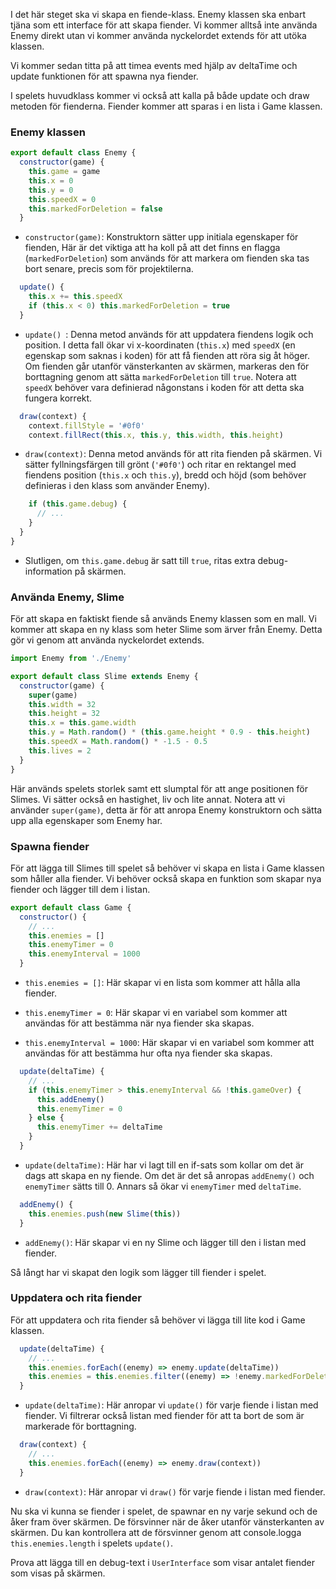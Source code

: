 I det här steget ska vi skapa en fiende-klass. Enemy klassen ska enbart tjäna som ett interface för att skapa fiender. Vi kommer alltså inte använda Enemy direkt utan vi kommer använda nyckelordet extends för att utöka klassen.

Vi kommer sedan titta på att timea events med hjälp av deltaTime och update funktionen för att spawna nya fiender.

I spelets huvudklass kommer vi också att kalla på både update och draw metoden för fienderna. Fiender kommer att sparas i en lista i Game klassen.

### Enemy klassen

```javascript
export default class Enemy {
  constructor(game) {
    this.game = game
    this.x = 0
    this.y = 0
    this.speedX = 0
    this.markedForDeletion = false
  }
```

- `constructor(game)`: Konstruktorn sätter upp initiala egenskaper för fienden, Här är det viktiga att ha koll på att det finns en flagga (`markedForDeletion`) som används för att markera om fienden ska tas bort senare, precis som för projektilerna.

```javascript
  update() {
    this.x += this.speedX
    if (this.x < 0) this.markedForDeletion = true
  }
```

- `update() `: Denna metod används för att uppdatera fiendens logik och position. I detta fall ökar vi x-koordinaten (`this.x`) med `speedX` (en egenskap som saknas i koden) för att få fienden att röra sig åt höger. Om fienden går utanför vänsterkanten av skärmen, markeras den för borttagning genom att sätta `markedForDeletion` till `true`. Notera att `speedX` behöver vara definierad någonstans i koden för att detta ska fungera korrekt.

```javascript
  draw(context) {
    context.fillStyle = '#0f0'
    context.fillRect(this.x, this.y, this.width, this.height)
```

- `draw(context)`: Denna metod används för att rita fienden på skärmen. Vi sätter fyllningsfärgen till grönt (`'#0f0'`) och ritar en rektangel med fiendens position (`this.x` och `this.y`), bredd och höjd (som behöver definieras i den klass som använder Enemy).

```javascript
    if (this.game.debug) {
      // ...
    }
  }
}
```

- Slutligen, om `this.game.debug` är satt till `true`, ritas extra debug-information på skärmen.

### Använda Enemy, Slime

För att skapa en faktiskt fiende så används Enemy klassen som en mall. Vi kommer att skapa en ny klass som heter Slime som ärver från Enemy. Detta gör vi genom att använda nyckelordet extends.

```javascript
import Enemy from './Enemy'

export default class Slime extends Enemy {
  constructor(game) {
    super(game)
    this.width = 32
    this.height = 32
    this.x = this.game.width
    this.y = Math.random() * (this.game.height * 0.9 - this.height)
    this.speedX = Math.random() * -1.5 - 0.5
    this.lives = 2
  }
}
```

Här används spelets storlek samt ett slumptal för att ange positionen för Slimes. Vi sätter också en hastighet, liv och lite annat.
Notera att vi använder `super(game)`, detta är för att anropa Enemy konstruktorn och sätta upp alla egenskaper som Enemy har.

### Spawna fiender

För att lägga till Slimes till spelet så behöver vi skapa en lista i Game klassen som håller alla fiender. Vi behöver också skapa en funktion som skapar nya fiender och lägger till dem i listan.

```javascript
export default class Game {
  constructor() {
    // ...
    this.enemies = []
    this.enemyTimer = 0
    this.enemyInterval = 1000
  }
```

- `this.enemies = []`: Här skapar vi en lista som kommer att hålla alla fiender.

- `this.enemyTimer = 0`: Här skapar vi en variabel som kommer att användas för att bestämma när nya fiender ska skapas.

- `this.enemyInterval = 1000`: Här skapar vi en variabel som kommer att användas för att bestämma hur ofta nya fiender ska skapas.

```javascript
  update(deltaTime) {
    // ...
    if (this.enemyTimer > this.enemyInterval && !this.gameOver) {
      this.addEnemy()
      this.enemyTimer = 0
    } else {
      this.enemyTimer += deltaTime
    }
  }
```

- `update(deltaTime)`: Här har vi lagt till en if-sats som kollar om det är dags att skapa en ny fiende. Om det är det så anropas `addEnemy()` och `enemyTimer` sätts till 0. Annars så ökar vi `enemyTimer` med `deltaTime`.

```javascript
  addEnemy() {
    this.enemies.push(new Slime(this))
  }
```

- `addEnemy()`: Här skapar vi en ny Slime och lägger till den i listan med fiender.

Så långt har vi skapat den logik som lägger till fiender i spelet.


### Uppdatera och rita fiender

För att uppdatera och rita fiender så behöver vi lägga till lite kod i Game klassen.

```javascript
  update(deltaTime) {
    // ...
    this.enemies.forEach((enemy) => enemy.update(deltaTime))
    this.enemies = this.enemies.filter((enemy) => !enemy.markedForDeletion)
  }
```

- `update(deltaTime)`: Här anropar vi `update()` för varje fiende i listan med fiender. Vi filtrerar också listan med fiender för att ta bort de som är markerade för borttagning.

```javascript
  draw(context) {
    // ...
    this.enemies.forEach((enemy) => enemy.draw(context))
  }
```

- `draw(context)`: Här anropar vi `draw()` för varje fiende i listan med fiender.

Nu ska vi kunna se fiender i spelet, de spawnar en ny varje sekund och de åker fram över skärmen. De försvinner när de åker utanför vänsterkanten av skärmen. Du kan kontrollera att de försvinner genom att console.logga `this.enemies.length` i spelets `update()`.

Prova att lägga till en debug-text i `UserInterface` som visar antalet fiender som visas på skärmen.